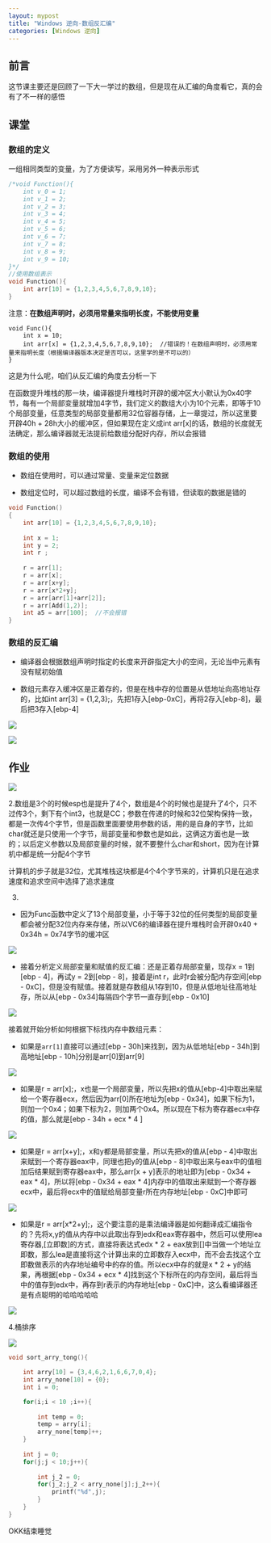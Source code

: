 ```yaml
---
layout: mypost
title: "Windows 逆向-数组反汇编"
categories: [Windows 逆向]
---
```


## 前言

这节课主要还是回顾了一下大一学过的数组，但是现在从汇编的角度看它，真的会有了不一样的感悟

## 课堂

### 数组的定义

一组相同类型的变量，为了方便读写，采用另外一种表示形式

```C
/*void Function(){	
	int v_0 = 1;
	int v_1 = 2;
	int v_2 = 3;
	int v_3 = 4;
	int v_4 = 5;
	int v_5 = 6;
	int v_6 = 7;
	int v_7 = 8;
	int v_8 = 9;
	int v_9 = 10;
}*/
//使用数组表示
void Function(){					
	int arr[10] = {1,2,3,4,5,6,7,8,9,10};	
}
```

注意：**在数组声明时，必须用常量来指明长度，不能使用变量**

```
void Func(){
	int x = 10;
	int arr[x] = {1,2,3,4,5,6,7,8,9,10};  //错误的！在数组声明时，必须用常量来指明长度（根据编译器版本决定是否可以，这里学的是不可以的）
}
```

这是为什么呢，咱们从反汇编的角度去分析一下

在函数提升堆栈的那一块，编译器提升堆栈时开辟的缓冲区大小默认为0x40字节，每有一个局部变量就增加4字节，我们定义的数组大小为10个元素，即等于10个局部变量，任意类型的局部变量都用32位容器存储，上一章提过，所以这里要开辟40h + 28h大小的缓冲区，但如果现在定义成int arr\[x\]的话，数组的长度就无法确定，那么编译器就无法提前给数组分配好内存，所以会报错

### 数组的使用

- 数组在使用时，可以通过常量、变量来定位数据

- 数组定位时，可以超过数组的长度，编译不会有错，但读取的数据是错的

```C
void Function()	
{	
	int arr[10] = {1,2,3,4,5,6,7,8,9,10};
	
	int x = 1;
	int y = 2;
	int r ;
	
	r = arr[1];
	r = arr[x];
	r = arr[x+y];
	r = arr[x*2+y];
	r = arr[arr[1]+arr[2]];
	r = arr[Add(1,2)];
	int a5 = arr[100];  //不会报错
}
```

### 数组的反汇编

- 编译器会根据数组声明时指定的长度来开辟指定大小的空间，无论当中元素有没有赋初始值

- 数组元素存入缓冲区是正着存的，但是在栈中存的位置是从低地址向高地址存的，比如int arr\[3\] = {1,2,3};，先把1存入\[ebp-0xC\]，再将2存入\[ebp-8\]，最后把3存入\[ebp-4\]

![](images/image-45.png)

![](images/image-46.png)

## 作业

![](images/image-47.png)

2.数组是3个的时候esp也是提升了4个，数组是4个的时候也是提升了4个，只不过传3个，剩下有个int3，也就是CC；参数在传递的时候和32位架构保持一致，都是一次传4个字节，但是函数里面要使用参数的话，用的是自身的字节，比如char就还是只使用一个字节，局部变量和参数也是如此，这俩这方面也是一致的；以后定义参数以及局部变量的时候，就不要整什么char和short，因为在计算机中都是统一分配4个字节

计算机的步子就是32位，尤其堆栈这块都是4个4个字节来的，计算机只是在追求速度和追求空间中选择了追求速度

3.

- 因为Func函数中定义了13个局部变量，小于等于32位的任何类型的局部变量都会被分配32位内存来存储，所以VC6的编译器在提升堆栈时会开辟0x40 + 0x34h = 0x74字节的缓冲区

![](images/image-48.png)

- 接着分析定义局部变量和赋值的反汇编：还是正着存局部变量，现存x = 1到\[ebp - 4\]，再试y = 2到\[ebp - 8\]，接着是int r，此时r会被分配内存空间\[ebp - 0xC\]，但是没有赋值。接着就是存数组从1存到10，但是从低地址往高地址存，所以从\[ebp - 0x34\]每隔四个字节一直存到\[ebp - 0x10\]

![](images/image-49.png)

接着就开始分析如何根据下标找内存中数组元素：

- 如果是`arr[1]`直接可以通过\[ebp - 30h\]来找到，因为从低地址\[ebp - 34h\]到高地址\[ebp - 10h\]分别是arr\[0\]到arr\[9\]

![](images/image-50.png)

- 如果是r = arr\[x\];，x也是一个局部变量，所以先把x的值从\[ebp-4\]中取出来赋给一个寄存器ecx，然后因为arr\[0\]所在地址为\[ebp - 0x34\]，如果下标为1，则加一个0x4；如果下标为2，则加两个0x4。所以现在下标为寄存器ecx中存的值，那么就是\[ebp - 34h + ecx \* 4 \]

![](images/image-51.png)

- 如果是r = arr\[x+y\];，x和y都是局部变量，所以先把x的值从\[ebp - 4\]中取出来赋到一个寄存器eax中，同理也把y的值从\[ebp - 8\]中取出来与eax中的值相加后结果赋到寄存器eax中，那么arr\[x + y\]表示的地址即为\[ebp - 0x34 + eax \* 4\]，所以将\[ebp - 0x34 + eax \* 4\]内存中的值取出来赋到一个寄存器ecx中，最后将ecx中的值赋给局部变量r所在内存地址\[ebp - 0xC\]中即可

![](images/image-52.png)

- 如果是r = arr\[x\*2+y\];，这个要注意的是乘法编译器是如何翻译成汇编指令的？先将x,y的值从内存中以此取出存到edx和eax寄存器中，然后可以使用lea 寄存器,\[立即数\]的方式，直接将表达式edx \* 2 + eax放到\[\]中当做一个地址立即数，那么lea是直接将这个计算出来的立即数存入ecx中，而不会去找这个立即数做表示的内存地址编号中的存的值。所以ecx中存的就是x \* 2 + y的结果，再根据\[ebp - 0x34 + ecx \* 4\]找到这个下标所在的内存空间，最后将当中的值存到edx中，再存到r表示的内存地址\[ebp - 0xC\]中，这么看编译器还是有点聪明的哈哈哈哈哈

![](images/image-53.png)

4.桶排序

![](images/image-54-1024x640.png)

```C
void sort_arry_tong(){

	int arry[10] = {3,4,6,2,1,6,6,7,0,4};
	int arry_none[10] = {0};
	int i = 0;

	for(i;i < 10 ;i++){
		
		int temp = 0;
		temp = arry[i];
		arry_none[temp]++;
	}
	
	int j = 0;
	for(j;j < 10;j++){
		
		int j_2 = 0;
		for(j_2;j_2 < arry_none[j];j_2++){
			printf("%d",j);
		}
	}
}
```

OKK结束睡觉